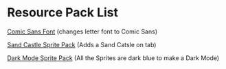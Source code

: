 # Resource Pack List

[Comic Sans Font](../ComicSans.md) (changes letter font to Comic Sans)

[Sand Castle Sprite Pack](../Sandcastle.md) (Adds a Sand Catsle on tab)

[Dark Mode Sprite Pack](../DarkMode.md) (All the Sprites are dark blue to make a Dark Mode)
